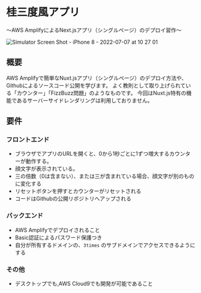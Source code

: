 # 桂三度風アプリ
〜AWS AmplifyによるNext.jsアプリ（シングルページ）のデプロイ習作〜

![Simulator Screen Shot - iPhone 8 - 2022-07-07 at 10 27 01](https://user-images.githubusercontent.com/31175109/177670638-44d0ef55-c334-4503-995d-372938776edb.png)

## 概要

AWS Amplifyで簡単なNuxt.jsアプリ（シングルページ）のデプロイ方法や、Githubによるソースコード公開を学びます。
よく教則として取り上げられている「カウンター」「FizzBuzz問題」のようなものです。
今回はNuxt.js特有の機能であるサーバーサイドレンダリングは利用しておりません。

## 要件

### フロントエンド

- ブラウザでアプリのURLを開くと、0から1秒ごとに1ずつ増大するカウンターが動作する。
- 顔文字が表示されている。
- 三の倍数（0は含まない）、または三が含まれている場合、顔文字が別のものに変化する
- リセットボタンを押すとカウンターがリセットされる
- コードはGithubの公開リポジトリへアップされる

### バックエンド

- AWS Amplifyでデプロイされること
- Basic認証によるパスワード保護つき
- 自分が所有するドメインの、`3times` のサブドメインでアクセスできるようにする

### その他

- デスクトップでも,AWS Cloud9でも開発が可能であること


